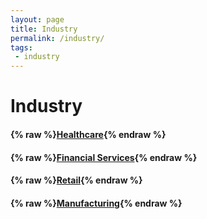```yaml
---
layout: page
title: Industry
permalink: /industry/
tags:
 - industry
---
```


# Industry

<!-- Not implemented -->
<!-- #### {% raw %}[Financial Services](financial-services){% endraw %} -->

#### {% raw %}[Healthcare](healthcare){% endraw %}
#### {% raw %}[Financial Services](financial-services){% endraw %}
#### {% raw %}[Retail](retail){% endraw %}
#### {% raw %}[Manufacturing](manufacturing){% endraw %}

<!-- Not implemented -->
<!-- #### {% raw %}[Retail](retail){% endraw %} -->
